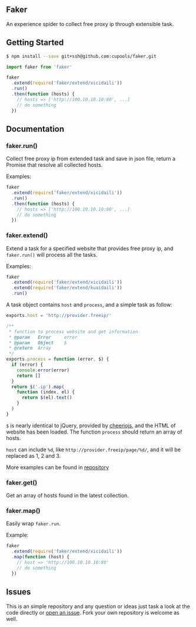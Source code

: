 ## Faker

An experience spider to collect free proxy ip through extensible task.

## Getting Started

```bash
$ npm install --save git+ssh@github.com:cupools/faker.git
```

```js
import faker from 'faker'

faker
  .extend(require('faker/extend/xicidaili'))
  .run()
  .then(function (hosts) {
    // hosts => ['http://100.10.10.10:80', ...]
    // do something
  })

```

## Documentation

### faker.run()
Collect free proxy ip from extended task and save in json file, return a Promise that resolve all collected hosts.

Examples:

```js
faker
  .extend(require('faker/extend/xicidaili'))
  .run()
  .then(function (hosts) {
    // hosts => ['http://100.10.10.10:80', ...]
    // do something
  })
```

### faker.extend()
Extend a task for a specified website that provides free proxy ip, and `faker.run()` will process all the tasks.

Examples:

```js
faker
  .extend(require('faker/extend/xicidaili'))
  .extend(require('faker/extend/kuaidaili'))
  .run()
```

A task object contains `host` and `process`, and a simple task as follow:

```js
exports.host = 'http://provider.freeip/'

/**
 * function to process website and get information
 * @param   Error     error
 * @param   Object    $
 * @return  Array
 */
exports.process = function (error, $) {
  if (error) {
    console.error(error)
    return []
  }
  return $('.ip').map(
    function (index, el) {
      return $(el).text()
    }
  )
}
```

`$` is nearly identical to jQuery, provided by [cheeriojs](https://github.com/cheeriojs/cheerio), and the HTML of website has been loaded. The function `process` should return an array of hosts.

`host` can include `%d`, like `http://provider.freeip/page/%d/`, and it will be replaced as 1, 2 and 3.

More examples can be found in [repository](https://github.com/cupools/faker/tree/master/src/extend)

### faker.get()
Get an array of hosts found in the latest collection.

### faker.map()
Easily wrap `faker.run`.

Example:

```js
faker
  .extend(require('faker/extend/xicidaili'))
  .map(function (host) {
    // host => 'http://100.10.10.10:80'
    // do something
  })
```

## Issues
This is an simple repository and any question or ideas just task a look at the code directly or [open an issue](https://github.com/cupools/faker/issues). Fork your own repository is welcome as well.
